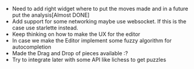 * Need to add right widget where to put the moves made and in a future put the analysis[Almost DONE]
* Add support for some networking maybe use websocket. If this is the case use starlette instead.
* Keep thinking on how to make the UX for the editor
* In case we make the Editor implement some fuzzy algorithm for autocompletion
* Made the Drag and Drop of pieces available :?
* Try to integrate later with some API like lichess to get puzzles

